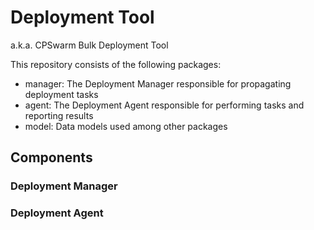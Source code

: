 # Deployment Tool 
a.k.a. CPSwarm Bulk Deployment Tool

This repository consists of the following packages:
* manager: The Deployment Manager responsible for propagating deployment tasks
* agent: The Deployment Agent responsible for performing tasks and reporting results
* model: Data models used among other packages

## Components
### Deployment Manager

### Deployment Agent